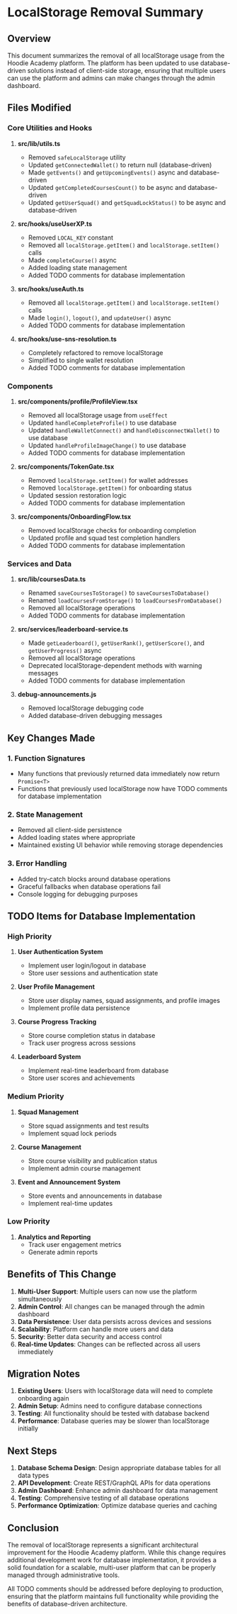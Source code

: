 # LocalStorage Removal Summary

## Overview
This document summarizes the removal of all localStorage usage from the Hoodie Academy platform. The platform has been updated to use database-driven solutions instead of client-side storage, ensuring that multiple users can use the platform and admins can make changes through the admin dashboard.

## Files Modified

### Core Utilities and Hooks
1. **src/lib/utils.ts**
   - Removed `safeLocalStorage` utility
   - Updated `getConnectedWallet()` to return null (database-driven)
   - Made `getEvents()` and `getUpcomingEvents()` async and database-driven
   - Updated `getCompletedCoursesCount()` to be async and database-driven
   - Updated `getUserSquad()` and `getSquadLockStatus()` to be async and database-driven

2. **src/hooks/useUserXP.ts**
   - Removed `LOCAL_KEY` constant
   - Removed all `localStorage.getItem()` and `localStorage.setItem()` calls
   - Made `completeCourse()` async
   - Added loading state management
   - Added TODO comments for database implementation

3. **src/hooks/useAuth.ts**
   - Removed all `localStorage.getItem()` and `localStorage.setItem()` calls
   - Made `login()`, `logout()`, and `updateUser()` async
   - Added TODO comments for database implementation

4. **src/hooks/use-sns-resolution.ts**
   - Completely refactored to remove localStorage
   - Simplified to single wallet resolution
   - Added TODO comments for database implementation

### Components
1. **src/components/profile/ProfileView.tsx**
   - Removed all localStorage usage from `useEffect`
   - Updated `handleCompleteProfile()` to use database
   - Updated `handleWalletConnect()` and `handleDisconnectWallet()` to use database
   - Updated `handleProfileImageChange()` to use database
   - Added TODO comments for database implementation

2. **src/components/TokenGate.tsx**
   - Removed `localStorage.setItem()` for wallet addresses
   - Removed `localStorage.getItem()` for onboarding status
   - Updated session restoration logic
   - Added TODO comments for database implementation

3. **src/components/OnboardingFlow.tsx**
   - Removed localStorage checks for onboarding completion
   - Updated profile and squad test completion handlers
   - Added TODO comments for database implementation

### Services and Data
1. **src/lib/coursesData.ts**
   - Renamed `saveCoursesToStorage()` to `saveCoursesToDatabase()`
   - Renamed `loadCoursesFromStorage()` to `loadCoursesFromDatabase()`
   - Removed all localStorage operations
   - Added TODO comments for database implementation

2. **src/services/leaderboard-service.ts**
   - Made `getLeaderboard()`, `getUserRank()`, `getUserScore()`, and `getUserProgress()` async
   - Removed all localStorage operations
   - Deprecated localStorage-dependent methods with warning messages
   - Added TODO comments for database implementation

3. **debug-announcements.js**
   - Removed localStorage debugging code
   - Added database-driven debugging messages

## Key Changes Made

### 1. Function Signatures
- Many functions that previously returned data immediately now return `Promise<T>`
- Functions that previously used localStorage now have TODO comments for database implementation

### 2. State Management
- Removed all client-side persistence
- Added loading states where appropriate
- Maintained existing UI behavior while removing storage dependencies

### 3. Error Handling
- Added try-catch blocks around database operations
- Graceful fallbacks when database operations fail
- Console logging for debugging purposes

## TODO Items for Database Implementation

### High Priority
1. **User Authentication System**
   - Implement user login/logout in database
   - Store user sessions and authentication state

2. **User Profile Management**
   - Store user display names, squad assignments, and profile images
   - Implement profile data persistence

3. **Course Progress Tracking**
   - Store course completion status in database
   - Track user progress across sessions

4. **Leaderboard System**
   - Implement real-time leaderboard from database
   - Store user scores and achievements

### Medium Priority
1. **Squad Management**
   - Store squad assignments and test results
   - Implement squad lock periods

2. **Course Management**
   - Store course visibility and publication status
   - Implement admin course management

3. **Event and Announcement System**
   - Store events and announcements in database
   - Implement real-time updates

### Low Priority
1. **Analytics and Reporting**
   - Track user engagement metrics
   - Generate admin reports

## Benefits of This Change

1. **Multi-User Support**: Multiple users can now use the platform simultaneously
2. **Admin Control**: All changes can be managed through the admin dashboard
3. **Data Persistence**: User data persists across devices and sessions
4. **Scalability**: Platform can handle more users and data
5. **Security**: Better data security and access control
6. **Real-time Updates**: Changes can be reflected across all users immediately

## Migration Notes

1. **Existing Users**: Users with localStorage data will need to complete onboarding again
2. **Admin Setup**: Admins need to configure database connections
3. **Testing**: All functionality should be tested with database backend
4. **Performance**: Database queries may be slower than localStorage initially

## Next Steps

1. **Database Schema Design**: Design appropriate database tables for all data types
2. **API Development**: Create REST/GraphQL APIs for data operations
3. **Admin Dashboard**: Enhance admin dashboard for data management
4. **Testing**: Comprehensive testing of all database operations
5. **Performance Optimization**: Optimize database queries and caching

## Conclusion

The removal of localStorage represents a significant architectural improvement for the Hoodie Academy platform. While this change requires additional development work for database implementation, it provides a solid foundation for a scalable, multi-user platform that can be properly managed through administrative tools.

All TODO comments should be addressed before deploying to production, ensuring that the platform maintains full functionality while providing the benefits of database-driven architecture.
